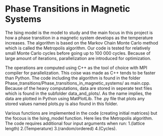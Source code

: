 # Phase Transitions in Magnetic Systems

The Ising model is the model to study and the main focus in this project is how a phase transition in a magnetic system develops as the temperature increases. The algorithm is based on the Markov Chain Monte Carlo method which is called the Metropolis algorithm. Our code is tested for relatively small Monte Carlo cycles before going up to 100 000 cycles. Because of large amount of iterations, parallelization are introduced for optimization.

The operations are computed using C++ as the tool of choice with MPI compiler for parallelization. This coise was made as C++ tends to be faster than Python. The code including the algorithm is found in the folder Phase_transitions/Phase_transitions_in_magnetic_systems/ as main.cpp. Because of the heavy computations, data are stored in seperate text files which is found in the subfolder data_and_plots/. As the name implies, the data are plotted in Python using MatPlotLib. The .py file that plots any stored values named plots.py is also found in this folder.

Various functions are implemented in the code (creating initial matrices) but the focous is the Ising_model function. Here lies the Metropolis algorithm. The code requires additional four input arguments when run: 1.(lattice length) 2.(Temperature) 3.(random/ordered) 4.(Cycles).
